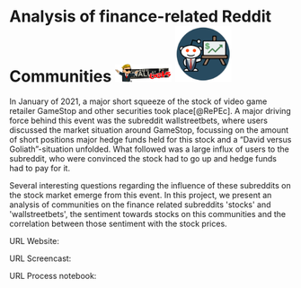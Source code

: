 # Analysis of finance-related Reddit Communities  <a href="https://www.reddit.com/r/wallstreetbets/" ><img src="https://github.com/pblml/datsciR_reddit/blob/main/www/WallStreetBets.png" width="100"></a> <a href="https://www.reddit.com/r/stocks/" ><img src="https://github.com/pblml/datsciR_reddit/blob/main/www/stocks.png" width="100"></a>


In January of 2021, a major short squeeze of the stock of video game retailer GameStop and other securities took place[@RePEc]. A major driving force behind this event was the subreddit wallstreetbets, where users discussed the market situation around GameStop, focussing on the amount of short positions major hedge funds held for this stock and a “David versus Goliath”-situation unfolded. What followed was a large influx of users to the subreddit, who were convinced the stock had to go up and hedge funds had to pay for it. 
 
Several interesting questions regarding the influence of these subreddits on the stock market emerge from this event. In this project, we present an analysis of communities on the finance related subreddits 'stocks' and 'wallstreetbets', the sentiment towards stocks on this communities and the correlation between those sentiment with the stock prices. 

URL Website: 

URL Screencast:

URL Process notebook:
